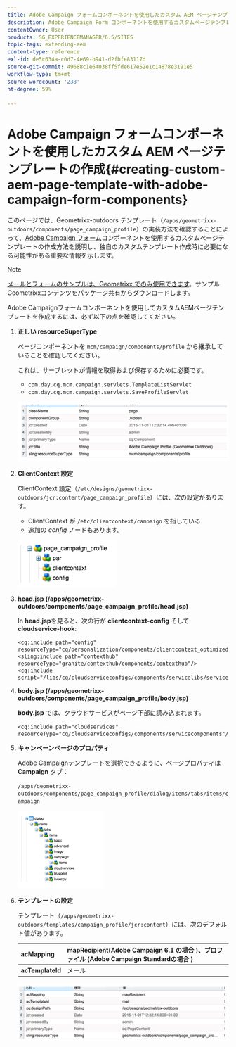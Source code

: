 ```yaml
---
title: Adobe Campaign フォームコンポーネントを使用したカスタム AEM ページテンプレートの作成
description: Adobe Campaign Form コンポーネントを使用するカスタムページテンプレートの作成
contentOwner: User
products: SG_EXPERIENCEMANAGER/6.5/SITES
topic-tags: extending-aem
content-type: reference
exl-id: de5c634a-c0d7-4e69-b941-d2fbfe83117d
source-git-commit: 49688c1e64038ff5fde617e52e1c14878e3191e5
workflow-type: tm+mt
source-wordcount: '238'
ht-degree: 59%

---
```


# Adobe Campaign フォームコンポーネントを使用したカスタム AEM ページテンプレートの作成{#creating-custom-aem-page-template-with-adobe-campaign-form-components}

このページでは、Geometrixx-outdoors テンプレート（`/apps/geometrixx-outdoors/components/page_campaign_profile`）の実装方法を確認することによって、[Adobe Campaign フォーム](/help/sites-authoring/adobe-campaign-components.md)コンポーネントを使用するカスタムページテンプレートの作成方法を説明し、独自のカスタムテンプレート作成時に必要になる可能性がある重要な情報を示します。

>[!NOTE]
>
>[メールとフォームのサンプルは、Geometrixx でのみ使用できます](/help/sites-developing/we-retail.md)。サンプルGeometrixxコンテンツをパッケージ共有からダウンロードします。

Adobe Campaignフォームコンポーネントを使用してカスタムAEMページテンプレートを作成するには、必ず以下の点を確認してください。

1. **正しい resourceSuperType**

   ページコンポーネントを `mcm/campaign/components/profile` から継承していることを確認してください。

   これは、サーブレットが情報を取得および保存するために必要です。

   * `com.day.cq.mcm.campaign.servlets.TemplateListServlet`
   * `com.day.cq.mcm.campaign.servlets.SaveProfileServlet`

   ![chlimage_1-201](assets/chlimage_1-201.png)

1. **ClientContext 設定**

   ClientContext 設定（`/etc/designs/geometrixx-outdoors/jcr:content/page_campaign_profile`）には、次の設定があります。

   * ClientContext が `/etc/clientcontext/campaign` を指している
   * 追加の *config* ノードもあります。

   ![chlimage_1-202](assets/chlimage_1-202.png)

1. **head.jsp (/apps/geometrixx-outdoors/components/page_campaign_profile/head.jsp)**

   In **head.jsp**&#x200B;を見ると、次の行が **clientcontext-config** そして **cloudservice-hook**:

   ```
   <cq:include path="config" resourceType="cq/personalization/components/clientcontext_optimized/config"/>
   <sling:include path="contexthub" resourceType="granite/contexthub/components/contexthub"/>
   <cq:include script="/libs/cq/cloudserviceconfigs/components/servicelibs/servicelibs.jsp"/>
   ```

1. **body.jsp (/apps/geometrixx-outdoors/components/page_campaign_profile/body.jsp)**

   **body.jsp** では、クラウドサービスがページ下部に読み込まれます。

   ```
   <cq:include path="cloudservices" resourceType="cq/cloudserviceconfigs/components/servicecomponents"/>
   ```

1. **キャンペーンページのプロパティ**

   Adobe Campaignテンプレートを選択できるように、ページプロパティは **Campaign** タブ：

   `/apps/geometrixx-outdoors/components/page_campaign_profile/dialog/items/tabs/items/campaign`

   ![chlimage_1-203](assets/chlimage_1-203.png)

1. **テンプレートの設定**

   テンプレート（`/apps/geometrixx-outdoors/templates/campaign_profile/jcr:content`）には、次のデフォルト値があります。

   | **acMapping** | mapRecipient(Adobe Campaign 6.1 の場合 )、プロファイル (Adobe Campaign Standardの場合 ) |
   |---|---|
   | **acTemplateId** | メール |

   ![chlimage_1-204](assets/chlimage_1-204.png)
